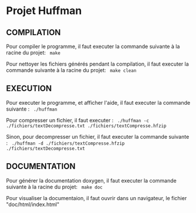 # Projet Huffman

## COMPILATION

  Pour compiler le programme, il faut executer la commande suivante à la racine du projet:
    ``` 
    make
    ```

  Pour nettoyer les fichiers générés pendant la compilation, il faut executer la commande suivante à la racine du projet:
    ``` 
    make clean
    ```

## EXECUTION

  Pour executer le programme, et afficher l'aide, il faut executer la commande suivante :
    ``` 
    ./huffman 
    ```

  Pour compresser un fichier, il faut executer :
    ``` 
    ./huffman -c ./fichiers/textDecompresse.txt ./fichiers/textCompresse.hfzip 
    ```

  Sinon, pour decompresser un fichier, il faut executer la commande suivante :
    ``` 
    ./huffman -d ./fichiers/textCompresse.hfzip ./fichiers/textDecompresse.txt 
    ```

## DOCUMENTATION

  Pour générer la documentation doxygen, il faut executer la commande suivante à la racine du projet:
    ``` 
    make doc 
    ```

  Pour visualiser la documentaion, il faut ouvrir dans un navigateur, le fichier "doc/html/index.html"
